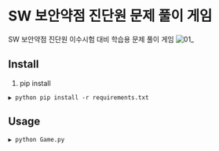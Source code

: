 # SW 보안약점 진단원 문제 풀이 게임
SW 보안약점 진단원 이수시험 대비 학습용 문제 풀이 게임
![01_](https://github.com/user-attachments/assets/56224c44-0cb9-455b-97a4-13f17836d9d1)

## Install
1. pip install
```
▶ python pip install -r requirements.txt
```

## Usage
```
▶ python Game.py
```

